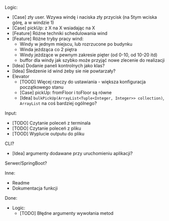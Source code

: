 Logic:
- [Case] zły user. Wzywa windę i naciska zły przycisk (na 5tym wciska górę, a w windzie 1)
- [Case] pickUp: z X na X wsiadając na X
- [Feature] Różne techniki schedulowania wind
- [Feature] Różne tryby pracy wind:
  - Windy w jednym miejscu, lub rozrzucone po budynku
  - Winda jeżdząca co 2 piętra
  - Windy jeżdzące w pewnym zakresie pięter (od 0-10, od 10-20 itd)
  - buffor dla windy jak szybko może przyjąć nowe zlecenie do realizacji
- [Idea] Dodanie paneli kontrolnych jako klas?
- [Idea] Śledzenie id wind żeby sie nie powtarzały?
- Elevator
    - [TOOD] Więcej rzeczy do ustawiania - większa konfiguracja początkowego stanu
    - [Case] pickUp: fromFloor i toFloor są równe
    - [Idea] `bulkPickUp(ArrayList<Tuple<Integer, Integer>> collection)`, `ArrayList` na coś bardziej ogólnego?

Input:
- [TODO] Czytanie poleceń z terminala
- [TODO] Czytanie poleceń z pliku
- [TOOD] Wyplucie outputu do pliku

CLI?
- [Idea] argumenty dodawane przy uruchomieniu aplikacji?


Serwer/SpringBoot?

Inne:
- Readme
- Dokumentacja funkcji


Done:
- Logic:
  - [TODO] Błędne argumenty wywołania metod

